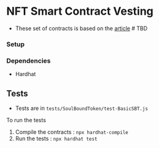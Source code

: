 # NFT Smart Contract Vesting

- These set of contracts is based on the [article]() # TBD



### Setup

### Dependencies
- Hardhat

## Tests

- Tests are in `tests/SoulBoundToken/test-BasicSBT.js`

To run the tests
1. Compile the contracts : `npx hardhat-compile`
2. Run the tests : `npx hardhat test`
